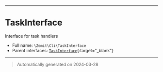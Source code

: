 ***

# TaskInterface

Interface for task handlers



* Full name: `\Zemit\Cli\TaskInterface`
* Parent interfaces: [`TaskInterface`](https://docs.phalcon.io/latest/api/){:target="_blank"}




***
> Automatically generated on 2024-03-28
